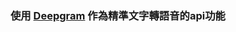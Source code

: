 ### 使用 [Deepgram](https://playground.deepgram.com/?endpoint=listen&language=en&model=nova-2) 作為精準文字轉語音的api功能